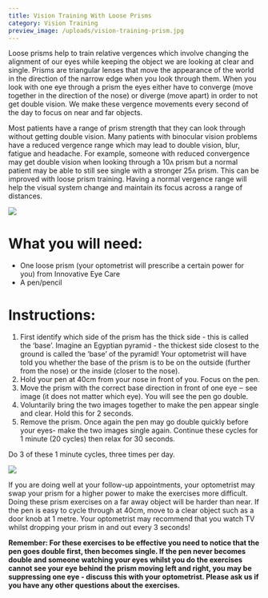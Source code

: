 ```yaml
---
title: Vision Training With Loose Prisms
category: Vision Training
preview_image: /uploads/vision-training-prism.jpg
---
```


Loose prisms help to train relative vergences which involve changing the alignment of our eyes while keeping the object we are looking at clear and single. Prisms are triangular lenses that move the appearance of the world in the direction of the narrow edge when you look through them. When you look with one eye through a prism the eyes either have to converge (move together in the direction of the nose) or diverge (move apart) in order to not get double vision. We make these vergence movements every second of the day to focus on near and far objects. 

Most patients have a range of prism strength that they can look through without getting double vision. Many patients with binocular vision problems have a reduced vergence range which may lead to double vision, blur, fatigue and headache. For example, someone with reduced convergence may get double vision when looking through a 10ʌ prism but a normal patient may be able to still see single with a stronger 25ʌ prism. This can be improved with loose prism training. Having a normal vergence range will help the visual system change and maintain its focus across a range of distances.

![](vision-training-prism.jpg)

# What you will need:

  * One loose prism (your optometrist will prescribe a certain power for you) from Innovative Eye Care
  * A pen/pencil

# Instructions:

  1. First identify which side of the prism has the thick side - this is called the ‘base’. Imagine an Egyptian pyramid - the thickest side closest to the ground is called the ‘base’ of the pyramid! Your optometrist will have told you whether the base of the prism is to be on the outside (further from the nose) or the inside (closer to the nose).
  2. Hold your pen at 40cm from your nose in front of you. Focus on the pen.
  3. Move the prism with the correct base direction in front of one eye ‒ see image (it does not matter which eye). You will see the pen go double.
  4. Voluntarily bring the two images together to make the pen appear single and clear. Hold this for 2 seconds.
  5. Remove the prism. Once again the pen may go double quickly before your eyes- make the two images single again. Continue these cycles for 1 minute (20 cycles) then relax for 30 seconds.

Do 3 of these 1 minute cycles, three times per day. 


![](prism-base.jpg)

If you are doing well at your follow-up appointments, your optometrist may swap your prism for a higher power to make the exercises more difficult. Doing these prism exercises on a far away object will be harder than near. If the pen is easy to cycle through at 40cm, move to a clear object such as a door knob at 1 metre. Your optometrist may recommend that you watch TV whilst dropping your prism in and out every 3 seconds!

**Remember: For these exercises to be effective you need to notice that the pen goes double first, then becomes single. If the pen never becomes double and someone watching your eyes whilst you do the exercises cannot see your eye behind the prism moving left and right, you may be suppressing one eye - discuss this with your optometrist. Please ask us if you have any other questions about the exercises.**
